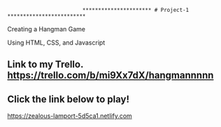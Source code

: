                             ********************** # Project-1 *************************

Creating a Hangman Game

Using HTML, CSS, and Javascript


## Link to my Trello. https://trello.com/b/mi9Xx7dX/hangmannnnn

## Click the link below to play!
https://zealous-lamport-5d5ca1.netlify.com

